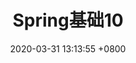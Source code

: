 ---
layout: post
title:  "Spring基础10"
date:   2020-03-31 13:13:55 +0800
categories: notes spring base
tags: spring 基础
excerpt: "其他相关注释"
---